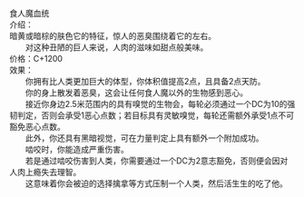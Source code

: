 <title>食人魔血统</title>
<meta name="GENERATOR" content="WinCHM">
<meta http-equiv="Content-Type" content="text/html; charset=gb2312">
<br>食人魔血统
<br>介绍：
<br>    暗黄或暗棕的肤色它的特征，惊人的恶臭围绕着它的左右。
<br>　　对这种丑陋的巨人来说，人肉的滋味如甜点般美味。
<br>价格：C+1200
<br>效果：
<br>　　你拥有比人类更加巨大的体型，你体积值提高2点，且具备2点天防。
<br>　　你的身上散发着恶臭，这会让任何食人魔以外的生物感到恶心。
<br>　　接近你身边2.5米范围内的具有嗅觉的生物会，每轮必须通过一个DC为10的强韧判定，否则会承受1恶心点数；若目标具有灵敏嗅觉，每轮还需额外承受1点不可豁免恶心点数。
<br>　　此外，你还具有黑暗视觉，可在力量判定上具有额外一个附加成功。
<br>　　啮咬时，你能造成严重伤害。
<br>　　若是通过啮咬伤害到人类，你需要通过一个DC为2意志豁免，否则便会因对人肉上瘾失去理智。
<br>　　这意味着你会被迫的选择擒拿等方式压制一个人类，然后活生生的吃了他。
<br>
<br>
